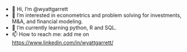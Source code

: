- 👋 Hi, I’m @wyattgarrett
- 👀 I’m interested in econometrics and problem solving for investments, M&A, and financial modeling. 
- 🌱 I’m currently learning python, R and SQL. 
- 📫 How to reach me: add me on https://www.linkedin.com/in/wyattgarrett/

<!---
wyattgarrett/wyattgarrett is a ✨ special ✨ repository because its `README.md` (this file) appears on your GitHub profile.
You can click the Preview link to take a look at your changes.
--->
